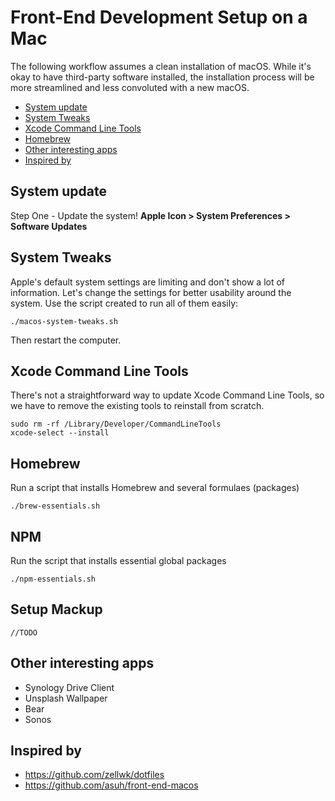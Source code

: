 # Front-End Development Setup on a Mac

The following workflow assumes a clean installation of macOS. While it's okay to have third-party software installed, the installation process will be more streamlined and less convoluted with a new macOS.

  - [System update](#system-update)
  - [System Tweaks](#system-tweaks)
  - [Xcode Command Line Tools](#xcode-command-line-tools)
  - [Homebrew](#homebrew)
  - [Other interesting apps](#other-interesting-apps)
  - [Inspired by](#inspired-by)

## System update

Step One - Update the system!
**Apple Icon > System Preferences > Software Updates**

## System Tweaks

Apple's default system settings are limiting and don't show a lot of information. Let's change the settings for better usability around the system. Use the script created to run all of them easily:

    ./macos-system-tweaks.sh

Then restart the computer.

## Xcode Command Line Tools

There's not a straightforward way to update Xcode Command Line Tools, so we have to remove the existing tools to reinstall from scratch.

    sudo rm -rf /Library/Developer/CommandLineTools
    xcode-select --install

## Homebrew

Run a script that installs Homebrew and several formulaes (packages)

    ./brew-essentials.sh

## NPM

Run the script that installs essential global packages

    ./npm-essentials.sh

## Setup Mackup

    //TODO

## Other interesting apps
- Synology Drive Client
- Unsplash Wallpaper
- Bear
- Sonos

## Inspired by
- https://github.com/zellwk/dotfiles
- https://github.com/asuh/front-end-macos
